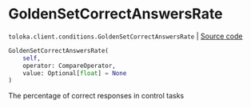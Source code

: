 # GoldenSetCorrectAnswersRate
`toloka.client.conditions.GoldenSetCorrectAnswersRate` | [Source code](https://github.com/Toloka/toloka-kit/blob/v0.1.24/src/client/conditions.py#L179)

```python
GoldenSetCorrectAnswersRate(
    self,
    operator: CompareOperator,
    value: Optional[float] = None
)
```

The percentage of correct responses in control tasks

